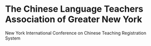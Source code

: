 # The Chinese Language Teachers Association of Greater New York

New York International Conference on Chinese Teaching Registration System
